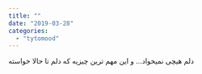 ```yaml
---
title: ""
date: "2019-03-28"
categories: 
  - "tytomood"
---
```


دلم هیچی نمیخواد... و این مهم ترین چیزیه که دلم تا حالا خواسته
